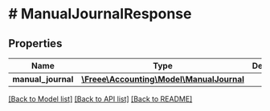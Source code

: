 # # ManualJournalResponse

## Properties

Name | Type | Description | Notes
------------ | ------------- | ------------- | -------------
**manual_journal** | [**\Freee\Accounting\Model\ManualJournal**](ManualJournal.md) |  | 

[[Back to Model list]](../../README.md#documentation-for-models) [[Back to API list]](../../README.md#documentation-for-api-endpoints) [[Back to README]](../../README.md)


